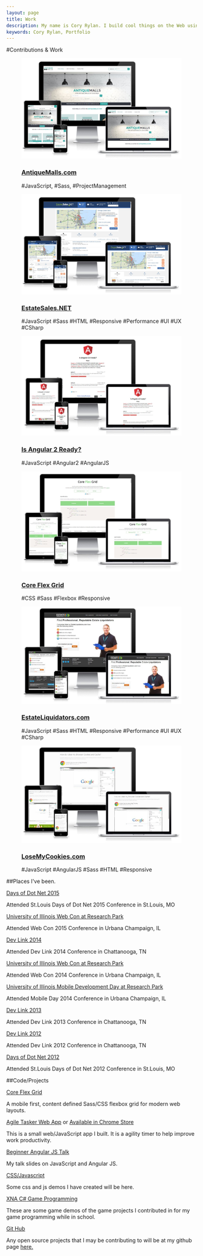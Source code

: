 ```yaml
---
layout: page
title: Work
description: My name is Cory Rylan. I build cool things on the Web using JavaScript and HTML5. Here is some of my work.
keywords: Cory Rylan, Portfolio
---
```


#Contributions & Work


<figure class="effeckt-caption" data-effeckt-type="quarter-slide-up" itemscope itemtype="http://schema.org/WebPage">
    <meta itemprop="contributor" content="Cory Rylan" />
    <meta itemprop="publisher" content="Vintage Software" />
    <img src="/assets/images/work/antiquemalls-com.jpg" alt="" class="full-width" />
    <figcaption>
        <div class="effeckt-figcaption-wrap">
            <a href="https://www.antiquemalls.com" target="_blank" itemprop="url">
                <h3 itemprop="name">AntiqueMalls.com</h3>
            </a>
            <p itemprop="about">#JavaScript, #Sass, #ProjectManagement</p>
        </div>
    </figcaption>
</figure>

<figure class="effeckt-caption" data-effeckt-type="quarter-slide-up" itemscope itemtype="http://schema.org/WebPage">
    <meta itemprop="contributor" content="Cory Rylan" />
    <meta itemprop="publisher" content="Vintage Software" />
    <img src="/assets/images/work/estatesales-net.jpg" alt="" class="full-width" />
    <figcaption>
        <div class="effeckt-figcaption-wrap">
            <a href="http://www.EstateSales.NET" target="_blank" itemprop="url">
                <h3 itemprop="name">EstateSales.NET</h3>
            </a>
            <p itemprop="about">#JavaScript #Sass #HTML #Responsive #Performance #UI #UX #CSharp</p>
        </div>
    </figcaption>
</figure>

<figure class="effeckt-caption" data-effeckt-type="quarter-slide-up" itemscope itemtype="http://schema.org/WebPage">
    <meta itemprop="contributor" content="Cory Rylan" />
    <meta itemprop="publisher" content="Cory Rylan" />
    <img src="/assets/images/work/angular2-ready.jpg" alt="" class="full-width" />
    <figcaption>
        <div class="effeckt-figcaption-wrap">
            <a href="https://splintercode.github.io/is-angular-2-ready/" target="_blank" itemprop="url">
                <h3 itemprop="name">Is Angular 2 Ready?</h3>
            </a>
            <p itemprop="about">#JavaScript #Angular2 #AngularJS</p>
        </div>
    </figcaption>
</figure>

<figure class="effeckt-caption" data-effeckt-type="quarter-slide-up" itemscope itemtype="http://schema.org/WebPage">
    <meta itemprop="contributor" content="Cory Rylan" />
    <meta itemprop="publisher" content="Cory Rylan" />
    <img src="/assets/images/work/core-flex-grid.jpg" alt="" class="full-width" />
    <figcaption>
        <div class="effeckt-figcaption-wrap">
            <a href="https://splintercode.github.io/core-flex-grid/" target="_blank" itemprop="url">
                <h3 itemprop="name">Core Flex Grid</h3>
            </a>
            <p itemprop="about">#CSS #Sass #Flexbox #Responsive</p>
        </div>
    </figcaption>
</figure>

<figure class="effeckt-caption" data-effeckt-type="quarter-slide-up" itemscope itemtype="http://schema.org/WebPage">
    <meta itemprop="contributor" content="Cory Rylan" />
    <meta itemprop="publisher" content="Vintage Software" />
    <img src="/assets/images/work/estateliquidators-com.jpg" alt="" class="full-width" />
    <figcaption>
        <div class="effeckt-figcaption-wrap">
            <a href="http://www.estateliquidators.com" target="_blank" itemprop="url">
                <h3 itemprop="name">EstateLiquidators.com</h3>
            </a>
            <p itemprop="about">#JavaScript #Sass #HTML #Responsive #Performance #UI #UX #CSharp </p>
        </div>
    </figcaption>
</figure>

<figure class="effeckt-caption" data-effeckt-type="quarter-slide-up" itemscope itemtype="http://schema.org/WebPage">
    <meta itemprop="contributor" content="Cory Rylan" />
    <meta itemprop="publisher" content="Cory Rylan" />
    <img src="/assets/images/work/losemycookies-com.jpg" alt="" class="full-width" />
    <figcaption>
        <div class="effeckt-figcaption-wrap">
            <a href="http://losemycookies.com" target="_blank" itemprop="url">
                <h3 itemprop="name">LoseMyCookies.com</h3>
            </a>
            <p itemprop="about">#JavaScript #AngularJS #Sass #HTML #Responsive</p>
        </div>
    </figcaption>
</figure>

##Places I've been.

<section itemscope itemtype="http://schema.org/Event">
    <a href="http://www.stldodn.com/" target="_blank"><span itemprop="name">Days of Dot Net 2015</span></a>
    <p>
        Attended St.Louis Days of Dot Net 2015 Conference in
        <span itemprop="location" itemscope itemtype="http://schema.org/Place">
            <meta itemprop="name" content="St. Louis" />
            <span itemprop="address" itemscope itemtype="http://schema.org/PostalAddress">
                <span itemprop="addressLocality">St.Louis</span>,
                <span itemprop="addressRegion">MO</span>
            </span>
        </span>
        <meta itemprop="startDate" content="2015-11-12">
        <meta itemprop="endDate" content="2015-11-14">
    </p>
</section>

<section itemscope itemtype="http://schema.org/Event">
    <a href="http://webcon.illinois.edu/" target="_blank"><span itemprop="name">University of Illinois Web Con at Research Park</span></a>
    <p>
        Attended Web Con 2015 Conference in
        <span itemprop="location" itemscope itemtype="http://schema.org/Place">
            <meta itemprop="name" content="University of Illinois Research Park" />
            <span itemprop="address" itemscope itemtype="http://schema.org/PostalAddress">
                <span itemprop="addressLocality">Urbana Champaign</span>,
                <span itemprop="addressRegion">IL</span>
            </span>
        </span>
        <meta itemprop="startDate" content="2014-04-29">
        <meta itemprop="endDate" content="2014-04-30">
    </p>
</section>

<section itemscope itemtype="http://schema.org/Event">
    <a href="http://www.devlink.net/" target="_blank"><span itemprop="name">Dev Link 2014</span></a>
    <p>
        Attended Dev Link 2014 Conference in
        <span itemprop="location" itemscope itemtype="http://schema.org/Place">
            <meta itemprop="name" content="Marriott Convention Center" />
            <span itemprop="address" itemscope itemtype="http://schema.org/PostalAddress">
                <span itemprop="addressLocality">Chattanooga</span>,
                <span itemprop="addressRegion">TN</span>
            </span>
        </span>
        <meta itemprop="startDate" content="2014-08-26">
        <meta itemprop="endDate" content="2014-08-29">
    </p>
</section>

<section itemscope itemtype="http://schema.org/Event">
    <a href="http://webcon.illinois.edu/" target="_blank"><span itemprop="name">University of Illinois Web Con at Research Park</span></a>
    <p>
        Attended Web Con 2014 Conference in
        <span itemprop="location" itemscope itemtype="http://schema.org/Place">
            <meta itemprop="name" content="University of Illinois Research Park" />
            <span itemprop="address" itemscope itemtype="http://schema.org/PostalAddress">
                <span itemprop="addressLocality">Urbana Champaign</span>,
                <span itemprop="addressRegion">IL</span>
            </span>
        </span>
        <meta itemprop="startDate" content="2014-04-27">
        <meta itemprop="endDate" content="2014-04-28">
    </p>
</section>

<section itemscope itemtype="http://schema.org/Event">
    <a href="http://researchpark.illinois.edu/mobile-development-day" target="_blank"><span itemprop="name">University of Illinois Mobile Development Day at Research Park</span></a>
    <p>
        Attended Mobile Day 2014 Conference in
        <span itemprop="location" itemscope itemtype="http://schema.org/Place">
            <meta itemprop="name" content="University of Illinois Research Park" />
            <span itemprop="address" itemscope itemtype="http://schema.org/PostalAddress">
                <span itemprop="addressLocality">Urbana Champaign</span>,
                <span itemprop="addressRegion">IL</span>
            </span>
        </span>
        <meta itemprop="startDate" content="2014-01-31">
        <meta itemprop="endDate" content="2014-01-31">
    </p>
</section>

<section itemscope itemtype="http://schema.org/Event">
    <a href="http://www.devlink.net/" target="_blank"><span itemprop="name">Dev Link 2013</span></a>
    <p>
        Attended Dev Link 2013 Conference in
        <span itemprop="location" itemscope itemtype="http://schema.org/Place">
            <meta itemprop="name" content="Marriott Convention Center" />
            <span itemprop="address" itemscope itemtype="http://schema.org/PostalAddress">
                <span itemprop="addressLocality">Chattanooga</span>,
                <span itemprop="addressRegion">TN</span>
            </span>
        </span>
        <meta itemprop="startDate" content="2013-08-28">
        <meta itemprop="endDate" content="2013-08-30">
    </p>
</section>

<section itemscope itemtype="http://schema.org/Event">
    <a href="http://www.devlink.net/" target="_blank"><span itemprop="name">Dev Link 2012</span></a>
    <p>
        Attended Dev Link 2012 Conference in
        <span itemprop="location" itemscope itemtype="http://schema.org/Place">
            <meta itemprop="name" content="Marriott Convention Center" />
            <span itemprop="address" itemscope itemtype="http://schema.org/PostalAddress">
                <span itemprop="addressLocality">Chattanooga</span>,
                <span itemprop="addressRegion">TN</span>
            </span>
        </span>
        <meta itemprop="startDate" content="2012-08-01">
        <meta itemprop="endDate" content="2012-08-01">
    </p>
</section>

<section itemscope itemtype="http://schema.org/Event">
    <a href="http://www.stldodn.com/" target="_blank"><span itemprop="name">Days of Dot Net 2012</span></a>
    <p>
        Attended St.Louis Days of Dot Net 2012 Conference in
        <span itemprop="location" itemscope itemtype="http://schema.org/Place">
            <meta itemprop="name" content="St. Louis" />
            <span itemprop="address" itemscope itemtype="http://schema.org/PostalAddress">
                <span itemprop="addressLocality">St.Louis</span>,
                <span itemprop="addressRegion">MO</span>
            </span>
        </span>
        <meta itemprop="startDate" content="2012-08-02">
        <meta itemprop="endDate" content="2012-08-04">
    </p>
</section>

##Code/Projects

<section itemscope itemtype="http://schema.org/Code">
    <a href="https://splintercode.github.io/core-flex-grid/" itemprop="url codeRepository" target="_blank"><span itemprop="name">Core Flex Grid</span></a>
    <p itemprop="about">A mobile first, content defined <span itemprop="programmingLanguage">Sass</span>/<span itemprop="programmingLanguage">CSS</span> flexbox grid for modern web layouts.</p>
    <meta itemprop="author" content="Cory Rylan" />
    <meta itemprop="publisher" content="Cory Rylan" />
</section>
<section itemscope itemtype="http://schema.org/Code">
    <a href="http://splintercode.github.io/agile-tasker/App" itemprop="codeRepository" target="_blank"><span itemprop="name">Agile Tasker Web App</span></a> or <a href="https://chrome.google.com/webstore/detail/agile-tasker/cekjaaigjecmnocinpmmnaiilnnlkpln" target="_blank" itemprop="url">Available in Chrome Store</a>
    <p itemprop="about">This is a small web/<span itemprop="programmingLanguage">JavaScript</span> app I built. It is a agility timer to help improve work productivity.</p>
    <meta itemprop="author" content="Cory Rylan" />
    <meta itemprop="publisher" content="Cory Rylan" />
</section>
<section itemscope itemtype="http://schema.org/Code">
    <a href="http://splintercode.github.io/angularjs-talk/Slides/" itemprop="codeRepository" target="_blank"><span itemprop="name">Beginner Angular JS Talk</span></a>
    <p itemprop="about">My talk slides on <span itemprop="programmingLanguage">JavaScript</span> and <span itemprop="programmingLanguage">Angular JS</span>.</p>
    <meta itemprop="author" content="Cory Rylan" />
    <meta itemprop="publisher" content="Cory Rylan" />
</section>
<section itemscope itemtype="http://schema.org/Code">
    <a href="http://codepen.io/splintercode" itemprop="url codeRepository"><span itemprop="name"><span itemprop="programmingLanguage">CSS</span>/<span itemprop="programmingLanguage">Javascript</span></span></a>
    <p itemprop="about">Some css and js demos I have created will be here.</p>
    <meta itemprop="author" content="Cory Rylan" />
    <meta itemprop="publisher" content="Cory Rylan" />
</section>
<section itemscope itemtype="http://schema.org/Code">
    <a href="/xna" itemprop="url codeRepository"><span itemprop="name">XNA <span itemprop="programmingLanguage">C#</span> Game Programming</span></a>
    <p itemprop="about">These are some game demos of the game projects I contributed in for my game programming while in school.</p>
    <meta itemprop="contributor" content="Cory Rylan" />
    <meta itemprop="publisher" content="Cory Rylan" />
</section>
<section itemscope itemtype="http://schema.org/Code">
    <a href="http://github.com/splintercode" itemprop="url codeRepository" target="_blank"><span itemprop="name">Git Hub</span></a>
    <p itemprop="about">Any open source projects that I may be contributing to will be at my github page <a href="http://github.com/splintercode" target="_blank">here.</a></p>
    <meta itemprop="contributor" content="Cory Rylan" />
    <meta itemprop="publisher" content="Cory Rylan" />
</section>
